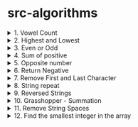 # src-algorithms

<details>
<summary>1. Vowel Count </summary>

# Vowel Count

[https://www.codewars.com/kata/54ff3102c1bad923760001f3](https://www.codewars.com/kata/54ff3102c1bad923760001f3)

DESCRIPTION:

- Return the number (count) of vowels in the given string.
- We will consider a, e, i, o, u as vowels for this Kata (but not y).
- The input string will only consist of lower case letters and/or spaces.

```py
def get_count(sentence):
    pass
```

### PYTHON SOLUTION:

```py
def get_count(sentence):
    return sum(1 for v in sentence if v in 'aeiou')
```

```py
def get_count(sentence):
    return sum(v in 'aeiou' for v in sentence)
```

```py
import re

def get_count(sentence):
    return len(re.findall('[aeiou]', sentence, re.IGNORECASE))
```

### JAVASCRIPT SOLUTION:

```js

```

```js

```

```js

```

# #END</details>

<details>
<summary>2. Highest and Lowest </summary>

# Highest and Lowest

[https://www.codewars.com/kata/554b4ac871d6813a03000035](https://www.codewars.com/kata/554b4ac871d6813a03000035)

DESCRIPTION:

- In this little assignment you are given a string of space separated numbers, and have to return the highest and lowest number.

Examples

- high_and_low("1 2 3 4 5")  # return "5 1"
- high_and_low("1 2 -3 4 5") # return "5 -3"
- high_and_low("1 9 3 4 -5") # return "9 -5"

Notes

* All numbers are valid Int32, no need to validate them.
* There will always be at least one number in the input string.
* Output string must be two numbers separated by a single space, and highest number is first.

```py
def high_and_low(numbers):
    # ...
    return numbers
```

### PYTHON SOLUTION:

```py
def high_and_low(numbers):
    list_nums = numbers.split(' ')
    sorted_nums = sorted(map(int, list_nums))
    return '{} {}'.format(sorted_nums[-1], sorted_nums[0])
```

```py
def high_and_low(numbers):
    list_num = [int(num) for num in numbers.split(' ')]
    return "{} {}".format(max(list_num), min(list_num))
```

```py
def high_and_low(numbers):
    list_num = [int(num) for num in numbers.split(' ')]
    return "%i %i" % (max(list_num),min(list_num))
```

```py
def high_and_low(numbers):
    nums = sorted(numbers.split(), key=int)
    return '{} {}'.format(nums[-1], nums[0])
```

### JAVASCRIPT SOLUTION:

```js

```

```js

```

```js

```

# #END</details>

<details>
<summary>3. Even or Odd </summary>

# Even or Odd

[https://www.codewars.com/kata/53da3dbb4a5168369a0000fe/train/python](https://www.codewars.com/kata/53da3dbb4a5168369a0000fe/train/python)

DESCRIPTION:

Create a function that takes an integer as an argument and returns "Even" for even numbers or "Odd" for odd numbers.

```py
def even_or_odd(number):
    pass
```

### PYTHON SOLUTION:

```py
def even_or_odd(number):
    return "Even" if number%2==0 else "Odd"
```

```py
def even_or_odd(number):
    return "Odd" if number%2 else "Even"
```

```py
def even_or_odd(number):
  return ["Even", "Odd"][number % 2]
```

### JAVASCRIPT SOLUTION:

```js

```

```js

```

```js

```

# #END</details>

<details>
<summary>4. Sum of positive </summary>

# Sum of positive

[https://www.codewars.com/kata/5715eaedb436cf5606000381](https://www.codewars.com/kata/5715eaedb436cf5606000381)

DESCRIPTION:

- You get an array of numbers, return the sum of all of the positives ones.
- Example [1,-4,7,12] => 1 + 7 + 12 = 20
- Note: if there is nothing to sum, the sum is default to 0.

```py
def positive_sum(arr):
    return 0
```

### PYTHON SOLUTION:

```py
def positive_sum(arr):
    return sum([n for n in arr if n > 0])
```

```py
def positive_sum(arr):
    return sum(n for n in arr if n > 0)
```

```py
def positive_sum(arr):
    return sum(filter(lambda x: x > 0, arr))
```

### JAVASCRIPT SOLUTION:

```js

```

```js

```

```js

```

# #END</details>

<details>
<summary>5. Opposite number </summary>

# Opposite number

[https://www.codewars.com/kata/56dec885c54a926dcd001095](https://www.codewars.com/kata/56dec885c54a926dcd001095)

DESCRIPTION:

- Very simple, given a number (integer / decimal / both depending on the language), find its opposite (additive inverse).

- Examples:

```x
1: -1
14: -14
```

```py
def opposite(number):
    pass
```

### PYTHON SOLUTION:

```py
def opposite(number):
    return -number
```

### JAVASCRIPT SOLUTION:

```js

```

# #END</details>

<details>
<summary>6. Return Negative </summary>

# Return Negative

[https://www.codewars.com/kata/55685cd7ad70877c23000102](https://www.codewars.com/kata/55685cd7ad70877c23000102)

DESCRIPTION:

- In this simple assignment you are given a number and have to make it negative. But maybe the number is already negative?

Examples

```py
make_negative(1);  # return -1
make_negative(-5); # return -5
make_negative(0);  # return 0
```

Notes
- The number can be negative already, in which case no change is required.
- Zero (0) is not checked for any specific sign. Negative zeros make no mathematical sense.

```py
def make_negative( number ):
    pass
```

### PYTHON SOLUTION:

```py
def make_negative( number ):
    return -number if number>0 else number
```

```py
def make_negative( number ):
    return -abs(number)
```

### JAVASCRIPT SOLUTION:

```js

```

```js

```

# #END</details>

<details>
<summary>7. Remove First and Last Character </summary>

# Remove First and Last Character

[https://www.codewars.com/kata/56bc28ad5bdaeb48760009b0](https://www.codewars.com/kata/56bc28ad5bdaeb48760009b0)

DESCRIPTION:

- It's pretty straightforward. 
- Your goal is to create a function that removes the first and last characters of a string. 
- You're given one parameter, the original string. You don't have to worry about strings with less than two characters.

```py
def remove_char(s):
    pass
```

### PYTHON SOLUTION:

```py
def remove_char(s):
    return s[1:-1]
```

### JAVASCRIPT SOLUTION:

```js

```

# #END</details>

<details>
<summary>8. String repeat </summary>

# String repeat

[https://www.codewars.com/kata/57a0e5c372292dd76d000d7e](https://www.codewars.com/kata/57a0e5c372292dd76d000d7e)

DESCRIPTION:

- Write a function that accepts an integer n and a string s as parameters, and returns a string of s repeated exactly n times.

Examples (input -> output)

```x
6, "I"     -> "IIIIII"
5, "Hello" -> "HelloHelloHelloHelloHello"
```

```py
def repeat_str(repeat, string):
    return ''
```

### PYTHON SOLUTION:

```py
def repeat_str(repeat, string):
    return string*repeat
```

### JAVASCRIPT SOLUTION:

```js

```

# #END</details>

<details>
<summary>9. Reversed Strings </summary>

# Reversed Strings

[https://www.codewars.com/kata/5168bb5dfe9a00b126000018](https://www.codewars.com/kata/5168bb5dfe9a00b126000018)

DESCRIPTION:

Complete the solution so that it reverses the string passed into it.

```x
'world'  =>  'dlrow'
'word'   =>  'drow'
```

```py
def solution(string):
    pass
```

### PYTHON SOLUTION:

```py
def solution(string):
    return "".join(reversed([c for c in string]))
```

```py
def solution(string):
  return string[::-1]
```

### JAVASCRIPT SOLUTION:

```js

```

```js

```

# #END</details>

<details>
<summary>10. Grasshopper - Summation </summary>

# Grasshopper - Summation

[https://www.codewars.com/kata/55d24f55d7dd296eb9000030/train/python](https://www.codewars.com/kata/55d24f55d7dd296eb9000030/train/python)

DESCRIPTION:

Summation

- Write a program that finds the summation of every number from 1 to num. 
- The number will always be a positive integer greater than 0. 
- Your function only needs to return the result, what is shown between parentheses in the example below is how you reach that result and it's not part of it, see the sample tests.

For example (Input -> Output):

```x
2 -> 3 (1 + 2)
8 -> 36 (1 + 2 + 3 + 4 + 5 + 6 + 7 + 8)
```

```py
def summation(num):
    pass
```

### PYTHON SOLUTION:

```py
def summation(num):
    return sum(n for n in range(1,num+1))
```

```py
def summation(num):
    return sum(range(1,num+1))
```

```py
def summation(num):
    return (1+num) * num / 2
```

### JAVASCRIPT SOLUTION:

```js

```

```js

```

# #END</details>

<details>
<summary>11. Remove String Spaces </summary>

# Remove String Spaces

[https://www.codewars.com/kata/57eae20f5500ad98e50002c5](https://www.codewars.com/kata/57eae20f5500ad98e50002c5)

DESCRIPTION:

Write a function that removes the spaces from the string, then return the resultant string.

Examples:

```x
Input -> Output
"8 j 8   mBliB8g  imjB8B8  jl  B" -> "8j8mBliB8gimjB8B8jlB"
"8 8 Bi fk8h B 8 BB8B B B  B888 c hl8 BhB fd" -> "88Bifk8hB8BB8BBBB888chl8BhBfd"
"8aaaaa dddd r     " -> "8aaaaaddddr"
```

```py
def no_space(x):
    pass
```

### PYTHON SOLUTION:

```py
def no_space(x):
    return x.replace(" ", "")
```

```py
def no_space(x):
    return "".join(x.split())
```

### JAVASCRIPT SOLUTION:

```js

```

```js

```

# #END</details>

<details>
<summary>12. Find the smallest integer in the array </summary>

# Find the smallest integer in the array

[https://www.codewars.com/kata/55a2d7ebe362935a210000b2](https://www.codewars.com/kata/55a2d7ebe362935a210000b2)

DESCRIPTION:

Given an array of integers your solution should find the smallest integer.

For example:

- Given [34, 15, 88, 2] your solution will return 2
- Given [34, -345, -1, 100] your solution will return -345
- You can assume, for the purpose of this kata, that the supplied array will not be empty.

```py
def find_smallest_int(arr):
    pass
```

### PYTHON SOLUTION:

```py

```

```py

```

### JAVASCRIPT SOLUTION:

```js

```

```js

```

```py

```

```py

```

```py

```

```py

```

```py

```

```py

```

```py

```

```py

```

# #END</details>
